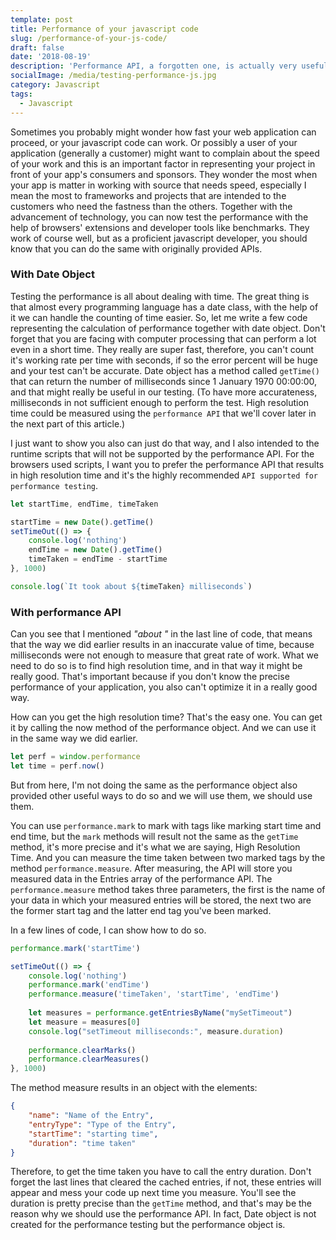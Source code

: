 ```yaml
---
template: post
title: Performance of your javascript code
slug: /performance-of-your-js-code/
draft: false
date: '2018-08-19'
description: 'Performance API, a forgotten one, is actually very useful.'
socialImage: /media/testing-performance-js.jpg
category: Javascript
tags:
  - Javascript
---
```

Sometimes you probably might wonder how fast your web application can proceed, or your javascript code can work. Or possibly a user of your application (generally a customer) might want to complain about the speed of your work and this is an important factor in representing your project in front of your app's consumers and sponsors. They wonder the most when your app is matter in working with source that needs speed, especially I mean the most to frameworks and projects that are intended to the customers who need the fastness than the others. Together with the advancement of technology, you can now test the performance with the help of browsers' extensions and developer tools like benchmarks. They work of course well, but as a proficient javascript developer, you should know that you can do the same with originally provided APIs.

### With Date Object

Testing the performance is all about dealing with time. The great thing is that almost every programming language has a date class, with the help of it we can handle the counting of time easier. So, let me write a few code representing the calculation of performance together with date object. Don't forget that you are facing with computer processing that can perform a lot even in a short time. They really are super fast, therefore, you can't count it's working rate per time with seconds, if so the error percent will be huge and your test can't be accurate. Date object has a method called `getTime()` that can return the number of milliseconds since 1 January 1970 00:00:00, and that might really be useful in our testing. (To have more accurateness, milliseconds in not sufficient enough to perform the test. High resolution time could be measured using the `performance API` that we'll cover later in the next part of this article.)

I just want to show you also can just do that way, and I also intended to the runtime scripts that will not be supported by the performance API. For the browsers used scripts, I want you to prefer the performance API that results in high resolution time and it's the highly recommended `API supported for performance testing`. 

```js
let startTime, endTime, timeTaken

startTime = new Date().getTime()
setTimeOut(() => {
    console.log('nothing')
    endTime = new Date().getTime()
    timeTaken = endTime - startTime
}, 1000)

console.log(`It took about ${timeTaken} milliseconds`)
```

### With performance API

Can you see that I mentioned _"about "_ in the last line of code, that means that the way we did earlier results in an inaccurate value of time, because milliseconds were not enough to measure that great rate of work. What we need to do so is to find high resolution time, and in that way it might be really good. That's important because if you don't know the precise performance of your application, you also can't optimize it in a really good way.

How can you get the high resolution time? That's the easy one. You can get it by calling the now method of the performance object. And we can use it in the same way we did earlier.

```javascript
let perf = window.performance
let time = perf.now()
```

But from here, I'm not doing the same as the performance object also provided other useful ways to do so and we will use them, we should use them.

You can use `performance.mark` to mark with tags like marking start time and end time, but the `mark` methods will result not the same as the `getTime` method, it's more precise and it's what we are saying, High Resolution Time. And you can measure the time taken between two marked tags by the method `performance.measure`. After measuring, the API will store you measured data in the Entries array of the performance API. The `performance.measure` method takes three parameters, the first is the name of your data in which your measured entries will be stored, the next two are the former start tag and the latter end tag you've been marked.

 In a few lines of code, I can show how to do so.

```javascript
performance.mark('startTime')

setTimeOut(() => {
    console.log('nothing')
    performance.mark('endTime')
    performance.measure('timeTaken', 'startTime', 'endTime')
    
    let measures = performance.getEntriesByName("mySetTimeout")
    let measure = measures[0]
    console.log("setTimeout milliseconds:", measure.duration)
    
    performance.clearMarks()
    performance.clearMeasures()
}, 1000)
```

The method measure results in an object with the elements:

```json
{   
    "name": "Name of the Entry",
    "entryType": "Type of the Entry",
    "startTime": "starting time",
    "duration": "time taken"
}
```

Therefore, to get the time taken you have to call the entry duration. Don't forget the last lines that cleared the cached entries, if not, these entries will appear and mess your code up next time you measure. You'll see the duration is pretty precise than the `getTime` method, and that's may be the reason why we should use the performance API. In fact, Date object is not created for the performance testing but the performance object is.
